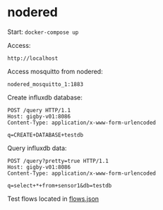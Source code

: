 # nodered

Start:
```docker-compose up```

Access:
```
http://localhost
```

Access mosquitto from nodered:
```
nodered_mosquitto_1:1883
```

Create influxdb database:
```
POST /query HTTP/1.1
Host: gigby-v01:8086
Content-Type: application/x-www-form-urlencoded

q=CREATE+DATABASE+testdb
```

Query influxdb data:
```
POST /query?pretty=true HTTP/1.1
Host: gigby-v01:8086
Content-Type: application/x-www-form-urlencoded

q=select+*+from+sensor1&db=testdb
```

Test flows located in [flows.json](../master/flows.json)
